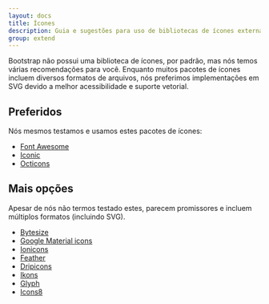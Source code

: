 ```yaml
---
layout: docs
title: Ícones
description: Guia e sugestões para uso de bibliotecas de ícones externas ao Bootstrap.
group: extend
---
```


Bootstrap não possui uma biblioteca de ícones, por padrão, mas nós temos várias recomendações para você. Enquanto muitos pacotes de ícones incluem diversos formatos de arquivos, nós preferimos implementações em SVG devido a melhor acessibilidade e suporte vetorial.

## Preferidos

Nós mesmos testamos e usamos estes pacotes de ícones:

- [Font Awesome](https://fontawesome.com/)
- [Iconic](https://useiconic.com/open/)
- [Octicons](https://octicons.github.com/)

## Mais opções

Apesar de nós não termos testado estes, parecem promissores e incluem múltiplos formatos (incluindo SVG).

- [Bytesize](https://github.com/danklammer/bytesize-icons)
- [Google Material icons](https://material.io/icons/)
- [Ionicons](http://ionicons.com/)
- [Feather](https://feathericons.com/)
- [Dripicons](http://demo.amitjakhu.com/dripicons/)
- [Ikons](http://ikons.piotrkwiatkowski.co.uk/)
- [Glyph](https://glyph.smarticons.co/)
- [Icons8](https://icons8.com/)
